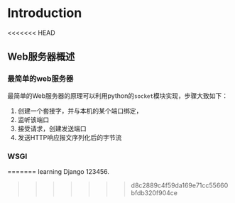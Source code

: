 # Introduction

<<<<<<< HEAD
## Web服务器概述

### 最简单的web服务器
最简单的Web服务器的原理可以利用python的`socket`模块实现，步骤大致如下：

1. 创建一个套接字，并与本机的某个端口绑定，
2. 监听该端口
3. 接受请求，创建发送端口
4. 发送HTTP响应报文序列化后的字节流

### WSGI
=======
learning Django 123456.
>>>>>>> d8c2889c4f59da169e71cc55660bfdb320f904ce

